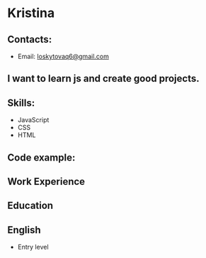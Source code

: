 # Kristina
## Contacts:
* Email: loskytovaq6@gmail.com
## I want to learn js and create good projects.
## Skills:
* JavaScript
* CSS 
* HTML
## Code example:
## Work Experience
## Education
## English
* Entry level
